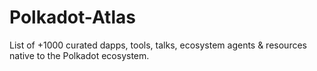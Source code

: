 # Polkadot-Atlas
List of +1000 curated dapps, tools, talks, ecosystem agents &amp; resources native to the Polkadot ecosystem.
